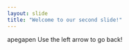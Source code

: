 ```yaml
---
layout: slide
title: "Welcome to our second slide!"
---
```

apegapen
Use the left arrow to go back!
